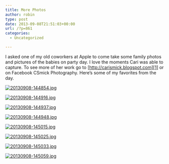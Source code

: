 ```yaml
---
title: More Photos
author: robin
type: post
date: 2013-09-08T21:51:03+00:00
url: /?p=861
categories:
  - Uncategorized

---
```

I asked one of my old coworkers at Apple to come take some family photos and pictures of the babies on party day. I love the moments Cari was able to capture. To see more of her work go to [http://carismick.blogspot.com][1] or on Facebook CSmick Photography. Here&#8217;s some of my favorites from the day.

[<img src="http://robinandmike.com/wp-content/uploads/2013/09/20130908-144854.jpg" alt="20130908-144854.jpg" class="alignnone size-full" />][2]

[<img src="http://robinandmike.com/wp-content/uploads/2013/09/20130908-144916.jpg" alt="20130908-144916.jpg" class="alignnone size-full" />][3]

[<img src="http://robinandmike.com/wp-content/uploads/2013/09/20130908-144937.jpg" alt="20130908-144937.jpg" class="alignnone size-full" />][4]

[<img src="http://robinandmike.com/wp-content/uploads/2013/09/20130908-144948.jpg" alt="20130908-144948.jpg" class="alignnone size-full" />][5]

[<img src="http://robinandmike.com/wp-content/uploads/2013/09/20130908-145015.jpg" alt="20130908-145015.jpg" class="alignnone size-full" />][6]

[<img src="http://robinandmike.com/wp-content/uploads/2013/09/20130908-145025.jpg" alt="20130908-145025.jpg" class="alignnone size-full" />][7]

[<img src="http://robinandmike.com/wp-content/uploads/2013/09/20130908-145033.jpg" alt="20130908-145033.jpg" class="alignnone size-full" />][8]

[<img src="http://robinandmike.com/wp-content/uploads/2013/09/20130908-145059.jpg" alt="20130908-145059.jpg" class="alignnone size-full" />][9]

 [1]: http://carismick.blogspot.com/?m=1
 [2]: http://robinandmike.com/wp-content/uploads/2013/09/20130908-144854.jpg
 [3]: http://robinandmike.com/wp-content/uploads/2013/09/20130908-144916.jpg
 [4]: http://robinandmike.com/wp-content/uploads/2013/09/20130908-144937.jpg
 [5]: http://robinandmike.com/wp-content/uploads/2013/09/20130908-144948.jpg
 [6]: http://robinandmike.com/wp-content/uploads/2013/09/20130908-145015.jpg
 [7]: http://robinandmike.com/wp-content/uploads/2013/09/20130908-145025.jpg
 [8]: http://robinandmike.com/wp-content/uploads/2013/09/20130908-145033.jpg
 [9]: http://robinandmike.com/wp-content/uploads/2013/09/20130908-145059.jpg
